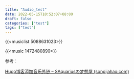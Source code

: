 ```yaml
---
title: "Audio_test"
date: 2022-05-15T10:52:07+08:00
draft: false
categories: ["test"]
tags: ["test"]
---
```

{{<musiclist 5088631023>}}<br>

{{<music 1472480890>}}

参考：

[Hugo博客添加音乐外链 – SAquariusの梦想屋 (songjiahao.com)](https://blog.songjiahao.com/archives/90)
